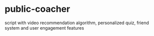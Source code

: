 # public-coacher
script with video recommendation algorithm, personalized quiz, friend system and user engagement features
